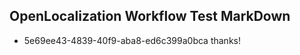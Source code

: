 ## OpenLocalization Workflow Test MarkDown
* 5e69ee43-4839-40f9-aba8-ed6c399a0bca thanks!

<!--HONumber=Feb17_HO1-->


